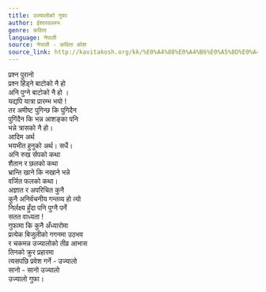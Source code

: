 ```yaml
---
title: उज्यालोको गुफा
author: ईश्वरवल्लभ
genre: कविता
language: नेपाली
source: नेपाली - कविता कोश
source_link: http://kavitakosh.org/kk/%E0%A4%88%E0%A4%B6%E0%A5%8D%E0%A4%B5%E0%A4%B0%E0%A4%B5%E0%A4%B2%E0%A5%8D%E0%A4%B2%E0%A4%AD
---
```


प्रश्न पुरानो  
प्रश्न हिंड्ने बाटोको नै हो  
अनि पुग्ने बाटोको नै हो ।  
यद्यपि यात्रा प्रारम्भ भयो !  
तर अमीष्ट पुगिन्छ कि पुगिदैन  
पुगिंदैन कि भन्न आशङ्का पनि  
भन्ने त्रासको नै हो।  
आदिम अर्थ  
भयभीत हुनुको अर्थ। सधैं।  
अनि रुख र्सपको कथा  
शैतान र छलको कथा  
भ्रान्ति खाने कि नखाने भन्ने  
वर्जित फलको कथा।  
अज्ञात र अपरिचित कुनै  
कुनै अनिर्वचनीय गन्तव्य हो त्यो  
निर्लक्ष्य हुँदा पनि पुग्नै पर्ने  
सतत वाध्यता !  
गुफामा कि कुनै अँध्यारोमा  
प्रत्येक बिजुलीको गगनमा उठभव  
र चकमन्न उज्यालोको तीव्र आभास  
तिनको क्रुर प्रहारमा  
त्यसपछि प्रवेश गर्ने - उज्यालो  
सानो - सानो उज्यालो  
उज्यालो गुफा।
